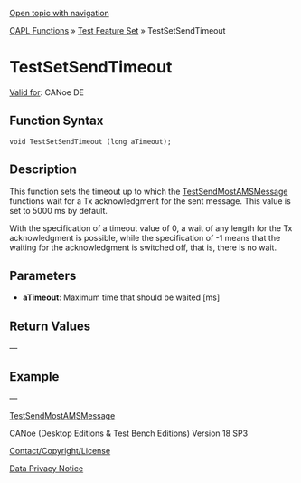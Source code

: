 [Open topic with navigation](../../../../../CANoeDEFamily.htm#Topics/CAPLFunctions/Test/Functions/CAPLfunctionTestSetSendTimeOut.md)

[CAPL Functions](../../CAPLfunctions.md) » [Test Feature Set](../CAPLfunctionsTFSOverview.md) » TestSetSendTimeout

# TestSetSendTimeout

[Valid for](../../../Shared/FeatureAvailability.md): CANoe DE

## Function Syntax

```plaintext
void TestSetSendTimeout (long aTimeout);
```

## Description

This function sets the timeout up to which the [TestSendMostAMSMessage](CAPLfunctionTestSendMostAmsMessage.md) functions wait for a Tx acknowledgment for the sent message. This value is set to 5000 ms by default.

With the specification of a timeout value of 0, a wait of any length for the Tx acknowledgment is possible, while the specification of -1 means that the waiting for the acknowledgment is switched off, that is, there is no wait.

## Parameters

- **aTimeout**: Maximum time that should be waited [ms]

## Return Values

—

## Example

—

[TestSendMostAMSMessage](CAPLfunctionTestSendMostAmsMessage.md)

CANoe (Desktop Editions & Test Bench Editions) Version 18 SP3

[Contact/Copyright/License](../../../Shared/ContactCopyrightLicense.md)

[Data Privacy Notice](https://www.vector.com/int/en/company/get-info/privacy-policy/)
